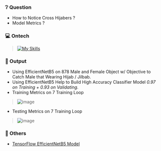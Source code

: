 ### ❔ Question
* How to Notice Cross Hijabers ?
* Model Metrics ?

### 💻 Ontech
> [![My Skills](https://skillicons.dev/icons?i=python,tensorflow)](https://skillicons.dev)
  
### 🚀 Output
*   Using EfficientNetB5 on 878 Male and Female Object w/ Objective to Catch Male that Wearing Hijab / Jilbab.  
*   Using EfficientNetB5 Help to Build High Accuracy Classifier Model *0.97 on Training + 0.93 on Validating*.   
*   Training Metrics on 7 Training Loop
  
> ![image](https://github.com/user-attachments/assets/0fc4743a-ed93-4c73-87e7-49fc255133a0)

* Testing Metrics on 7 Training Loop
  
> ![image](https://github.com/user-attachments/assets/074aa758-ec57-4569-a80e-f4cbb3dbc253)

### 📖 Others
* [TensorFlow EfficientNetB5 Model](https://www.tensorflow.org/api_docs/python/tf/keras/applications/EfficientNetB5)